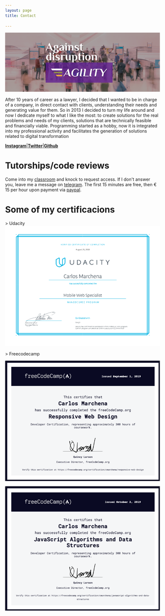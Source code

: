 ```yaml
---
layout: page
title: Contact

---
```

![](./assets/img/fbcover2.png)

After 10 years of career as a lawyer, I decided that I wanted to be in charge of a company, in direct contact with clients, understanding their needs and generating value for them. So in 2013 I decided to turn my life around
and now I dedicate myself to what I like the most: to create solutions for the real problems and needs of my clients, solutions that are technically feasible and financially viable. Programming started as a hobby, now it
is integrated into my professional activity and facilitates the generation of solutions related to digital transformation

[**Instagram**](https://www.instagram.com/sprintwithcarlos/)|[**Twitter**](https://www.twitter.com/sprintwithcarl1/)|[**Github**](https://www.github.com/sprintwithcarlos/)
# **Tutorships/code reviews**

Come into my [classroom](https://whereby.com/sprintwithcarlos) and knock to request access. If I don't answer you, leave me a message on [telegram](https://msng.link/o/?sprintwithcarlos=tg). The first 15 minutes are free, then € 15 per hour upon payment via [paypal](http://paypal.me/sprintwithcarlos).
# Some of my certificacions

\> Udacity
[![](./assets/img/udacity-mws.png)](https://confirm.udacity.com/QHWKWWZ9)



\> Freecodecamp

[![](./assets/img/fcc-responsive.png)](https://www.freecodecamp.org/certification/cmarchena/responsive-web-design)


[![](./assets/img/fcc-js.png)](https://www.freecodecamp.org/certification/cmarchena/javascript-algorithms-and-data-structures)